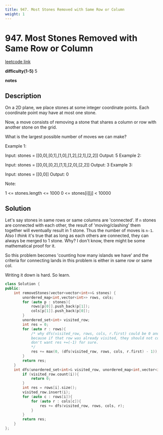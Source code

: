```yaml
---
title: 947. Most Stones Removed with Same Row or Column
weight: 1
---
```

# 947. Most Stones Removed with Same Row or Column
[leetcode link](https://leetcode.com/problems/most-stones-removed-with-same-row-or-column/)

**difficulty(1-5)** 
5

**notes**   


## Description
On a 2D plane, we place stones at some integer coordinate points.  Each coordinate point may have at most one stone.

Now, a move consists of removing a stone that shares a column or row with another stone on the grid.

What is the largest possible number of moves we can make?
 

Example 1:

Input: stones = [[0,0],[0,1],[1,0],[1,2],[2,1],[2,2]]
Output: 5
Example 2:

Input: stones = [[0,0],[0,2],[1,1],[2,0],[2,2]]
Output: 3
Example 3:

Input: stones = [[0,0]]
Output: 0
 

Note:

1 <= stones.length <= 1000
0 <= stones[i][j] < 10000

## Solution
Let's say stones in same rows or same columns are 'connected'. If `n` stones are connected with each other, the result of 'moving/clashing' them together will eventually result in 1 stone. Thus the number of moves is `n-1`. Also I *think* it's true that as long as each others are connected, they can always be merged to 1 stone. Why? I don't know, there might be some mathematical proof for it.

So this problem becomes 'counting how many islands we have' and the criteria for connecting lands in this problem is either in same row or same col. 

Writing it down is hard. So learn.

```c++
class Solution {
public:
    int removeStones(vector<vector<int>>& stones) {
        unordered_map<int,vector<int>> rows, cols;
        for (auto p : stones){
            rows[p[0]].push_back(p[1]);
            cols[p[1]].push_back(p[0]);
        }
        unordered_set<int> visited_row;
        int res = 0;
        for (auto r : rows){
            /* why dfs(visited_row, rows, cols, r.first) could be 0 and we need to use max(0, ...-1) to prevent it?
            because if that row was already visited, they should not contribute again so dfs() result should be 0. but we
            don't want res +=(-1) for sure.
            */
            res += max(0, (dfs(visited_row, rows, cols, r.first) - 1));
        }
        return res;
    }
    int dfs(unordered_set<int>& visited_row, unordered_map<int,vector<int>>& rows, unordered_map<int,vector<int>>& cols, int i){
        if (visited_row.count(i)){
            return 0;
        }
        int res = rows[i].size();
        visited_row.insert(i);
        for (auto c : rows[i]){
            for (auto r : cols[c]){
                res += dfs(visited_row, rows, cols, r);
            }
        }
        return res;
    }
};
```

 